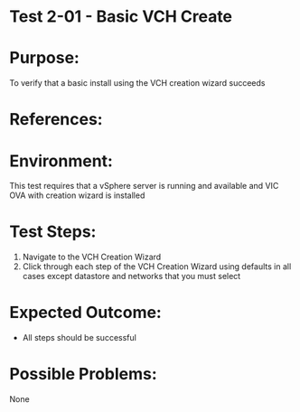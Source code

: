 Test 2-01 - Basic VCH Create
=======

# Purpose:
To verify that a basic install using the VCH creation wizard succeeds

# References:

# Environment:
This test requires that a vSphere server is running and available and VIC OVA with creation wizard is installed

# Test Steps:
1. Navigate to the VCH Creation Wizard
2. Click through each step of the VCH Creation Wizard using defaults in all cases except datastore and networks that you must select

# Expected Outcome:
* All steps should be successful

# Possible Problems:
None

